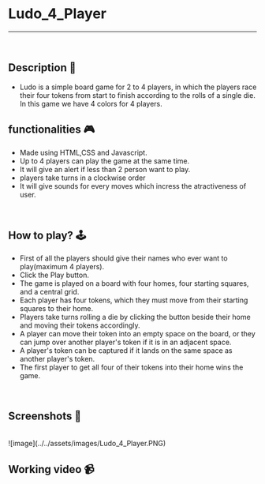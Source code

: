 # **Ludo_4_Player** 

---

<br>

## **Description 📃**
<!-- add your game description here  -->
- Ludo is a simple board game for 2 to 4 players, in which the players race their four tokens from start to finish according to the rolls of a single die. In this game we have 4 colors for 4 players.

## **functionalities 🎮**
<!-- add functionalities over here -->
- Made using HTML,CSS and Javascript.
- Up to 4 players can play the game at the same time.
- It will give an alert if less than 2 person want to play.
- players take turns in a clockwise order
- It will give sounds for every moves which incress the atractiveness of user.
<br>

## **How to play? 🕹️**
<!-- add the steps how to play games -->
- First of all the players should give their names who ever want to play(maximum 4 players).
- Click the Play button.
- The game is played on a board with four homes, four starting squares, and a central grid.
- Each player has four tokens, which they must move from their starting squares to their home.
- Players take turns rolling a die by clicking the button beside their home and moving their tokens accordingly.
- A player can move their token into an empty space on the board, or they can jump over another player's token if it is in an adjacent space.
- A player's token can be captured if it lands on the same space as another player's token.
- The first player to get all four of their tokens into their home wins the game.

<br>

## **Screenshots 📸**

<br>
<!-- add your screenshots like this -->
![image](../../assets/images/Ludo_4_Player.PNG)

<br>

## **Working video 📹**
<!-- add your working video over here -->